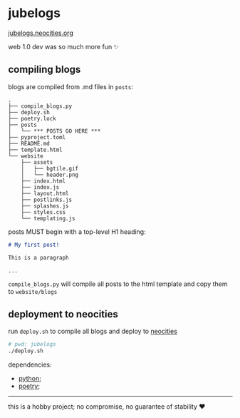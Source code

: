 # jubelogs

[jubelogs.neocities.org](https://jubelogs.neocities.org/)

web 1.0 dev was so much more fun :sparkles:

## compiling blogs

blogs are compiled from .md files in `posts`:

```
.
├── compile_blogs.py
├── deploy.sh
├── poetry.lock
├── posts
│   └── *** POSTS GO HERE ***
├── pyproject.toml
├── README.md
├── template.html
└── website
    ├── assets
    │   ├── bgtile.gif
    │   └── header.png
    ├── index.html
    ├── index.js
    ├── layout.html
    ├── postlinks.js
    ├── splashes.js
    ├── styles.css
    └── templating.js
```

posts MUST begin with a top-level H1 heading:

```markdown
# My first post!

This is a paragraph

...
```

`compile_blogs.py` will compile all posts to the html template and copy them to `website/blogs`

## deployment to neocities

run `deploy.sh` to compile all blogs and deploy to [neocities](neocities.org)

```bash
# pwd: jubelogs
./deploy.sh
```

dependencies:
- [python](https://www.python.org/);
- [poetry](https://python-poetry.org/);

---

this is a hobby project; no compromise, no guarantee of stability :heart:
